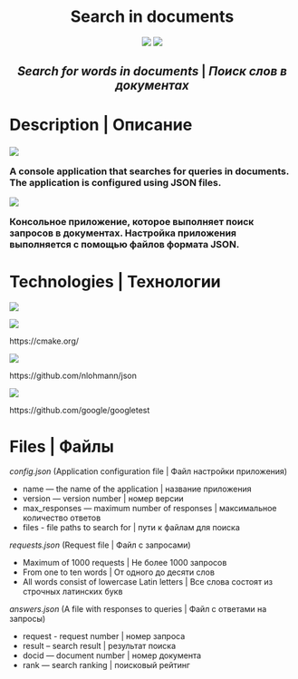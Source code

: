 <h1 align="center">Search in documents</h1>
</h2>
<p align="center">
<img src="https://img.shields.io/badge/made_by-ZSergeyN-blue">
<img src="https://img.shields.io/badge/language-C%2B%2B-red">

<h2 align="center"><i> Search for words in documents</i> | <i> Поиск слов в документах</i></h2>

# Description | Описание
<h3><p><img src="https://img.shields.io/badge/ENG-blue"></p>
<p>  A console application that searches for queries in documents.
The application is configured using JSON files.</p>
<p><img src="https://img.shields.io/badge/RUS-red"></p>
<p>Консольное приложение, которое выполняет поиск запросов в документах.
Настройка приложения выполняется с помощью файлов формата JSON.</p></h3>

# Technologies | Технологии
<p><img src="https://img.shields.io/badge/C%2B%2B-17-green?style=for-the-badge"></p>
<p><img src="https://img.shields.io/badge/CMake-3.24-green?style=for-the-badge"></p>
<p>https://cmake.org/</p>
<p><img src="https://img.shields.io/badge/nlohmann_json-3.11.3-green?style=for-the-badge"></p>
<p>https://github.com/nlohmann/json</p>
<p><img src="https://img.shields.io/badge/GoogleTest-1.15.2-green?style=for-the-badge"></p>
<p>https://github.com/google/googletest</p>

# Files | Файлы
<p><i>config.json</i>
  (Application configuration file | Файл настройки приложения)</p>
<ul>
  <li>name — the name of the application | название приложения</li>
  <li>version — version number | номер версии</li>
  <li>max_responses — maximum number of responses | максимальное количество ответов</li>
  <li>files - file paths to search for | пути к файлам для поиска</li>
</ul></p>
<p><i>requests.json</i>
  (Request file | Файл с запросами)</p>
<p><ul>
  <li>Maximum of 1000 requests | Не более 1000 запросов</li>
  <li>From one to ten words | От одного до десяти слов</li>
  <li>All words consist of lowercase Latin letters | Все слова состоят из строчных латинских букв</li>
</ul></p>
<p><i>answers.json</i>
(A file with responses to queries | Файл с ответами на запросы)</p>
<p><ul>
  <li>request - request number | номер запроса</li>
  <li>result – search result | результат поиска</li>
  <li>docid — document number | номер документа</li>
  <li>rank — search ranking | поисковый рейтинг</li>
</ul></p>
